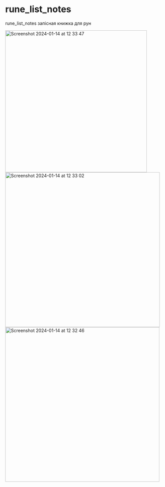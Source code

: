 # rune_list_notes
rune_list_notes запісная книжка для рун

<img width="450" alt="Screenshot 2024-01-14 at 12 33 47" src="https://github.com/dmytra/rune_list_notes/assets/105235692/7e6695de-a067-441c-aa70-b499fc1d4220">


<img width="491" alt="Screenshot 2024-01-14 at 12 33 02" src="https://github.com/dmytra/rune_list_notes/assets/105235692/99a96df8-0d2d-4f76-9caf-0f3768e89ee3">


<img width="490" alt="Screenshot 2024-01-14 at 12 32 46" src="https://github.com/dmytra/rune_list_notes/assets/105235692/e8c980f9-080f-48c9-9d8e-da472f8dd2bc">
